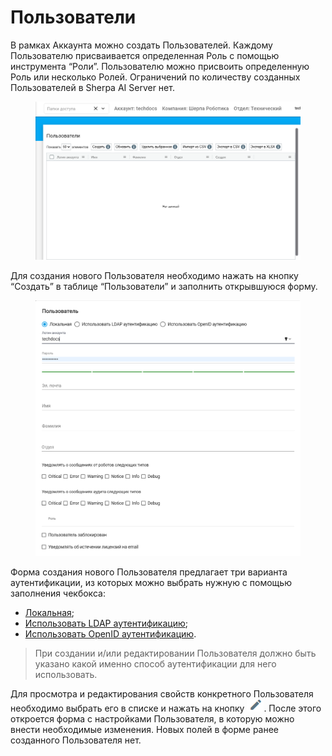 # Пользователи

В рамках Аккаунта можно создать Пользователей. Каждому Пользователю присваивается определенная Роль с помощью инструмента “Роли”. Пользователю можно присвоить определенную Роль или несколько Ролей. Ограничений по количеству созданных Пользователей в Sherpa AI Server нет.

<figure><img src="../../../.gitbook/assets/изображение (2) (1) (1) (1) (1).png" alt=""><figcaption></figcaption></figure>

Для создания нового Пользователя необходимо нажать на кнопку “Создать” в таблице “Пользователи” и заполнить открывшуюся форму.&#x20;

<figure><img src="../../../.gitbook/assets/2025-08-06_20-42-48.png" alt=""><figcaption></figcaption></figure>

Форма создания нового Пользователя предлагает три варианта аутентификации, из которых можно выбрать нужную с помощью заполнения чекбокса:&#x20;

* [Локальная](avtorizaciya-polzovatelei/lokalnaya-avtorizaciya.md);
* [Использовать LDAP аутентификацию](avtorizaciya-polzovatelei/ldap-autentifikaciya.md);
* [Использовать OpenID аутентификацию](avtorizaciya-polzovatelei/openid-autentifikaciya.md).

> При создании и/или редактировании Пользователя должно быть указано какой именно способ аутентификации для него использовать.

Для просмотра и редактирования свойств конкретного Пользователя необходимо выбрать его в списке и нажать на кнопку ![](<../../../.gitbook/assets/изображение (3) (1) (1) (1).png>). После этого откроется форма с настройками Пользователя, в которую можно внести необходимые изменения. Новых полей в форме ранее созданного Пользователя нет.

